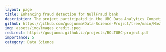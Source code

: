 ```yaml
---
layout: page
title: Enhancing fraud detection for NullFraud bank
description: The project participated in the UBC Data Analytics Competition, aiming to enhance the performance of classification algorithms for more accurate predictions of fraudulent financial transactions. Additionally, the project focused on providing business recommendations informed by data analytics insights.
github: https://github.com/guojunma/Data-Science-Project/tree/main/Mastercard%20fraud%20detection
img: assets/img/images_credit.jpeg
redirect: https://guojunma.github.io/projects/BOLTUBC-project.pdf
importance: 5
category: Data Science
---
```

